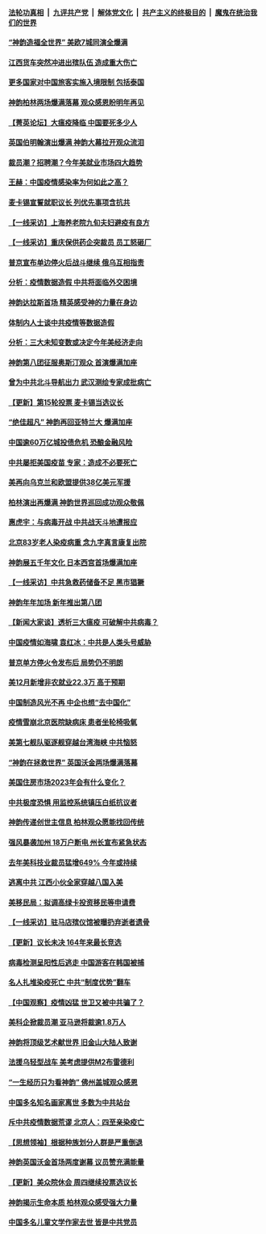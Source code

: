 ####  [法轮功真相](../../../../basic/blob/master/README.md?t=01090412) &nbsp;|&nbsp; [九评共产党](../../../../9ping.md/blob/master/README.md?t=01090412) &nbsp;|&nbsp; [解体党文化](../../../../jtdwh.md/blob/master/README.md?t=01090412)  &nbsp;|&nbsp; [共产主义的终极目的](../../../../gczydzjmd.md/blob/master/README.md?t=01090412) &nbsp;|&nbsp; [魔鬼在统治我们的世界](../../../../mgztzwmdsj.md/blob/master/README.md?t=01090412) 

#### [“神韵造福全世界” 美欧7城同演全爆满](../pages/nf4514/n13902211.md?t=01090412) 

#### [江西货车突然冲进出殡队伍 造成重大伤亡](../pages/nf4514/n13901880.md?t=01090412) 

#### [更多国家对中国旅客实施入境限制 包括泰国](../pages/nf4514/n13901757.md?t=01090412) 

#### [神韵柏林两场爆满落幕 观众感恩盼明年再见](../pages/nf4514/n13901930.md?t=01090412) 

#### [【菁英论坛】大瘟疫降临 中国要死多少人](../pages/nf4514/n13901823.md?t=01090412) 

#### [英国伯明翰演出爆满 神韵大幕拉开观众流泪](../pages/nf4514/n13901904.md?t=01090412) 

#### [裁员潮？招聘潮？今年美就业市场四大趋势](../pages/nf4514/n13901713.md?t=01090412) 

#### [王赫：中国疫情感染率为何如此之高？](../pages/nf4514/n13901139.md?t=01090412) 

#### [麦卡锡宣誓就职议长 列优先事项含抗共](../pages/nf4514/n13901685.md?t=01090412) 

#### [【一线采访】上海养老院九旬夫妇避疫有良方](../pages/nf4514/n13901282.md?t=01090412) 

#### [【一线采访】重庆保供药企突裁员 员工怒砸厂](../pages/nf4514/n13901673.md?t=01090412) 

#### [普京宣布单边停火后战斗继续 俄乌互相指责](../pages/nf4514/n13901618.md?t=01090412) 

#### [分析：疫情数据造假 中共将面临外交困境](../pages/nf4514/n13899535.md?t=01090412) 

#### [神韵达拉斯首场 精英感受神的力量在身边](../pages/nf4514/n13901502.md?t=01090412) 

#### [体制内人士谈中共疫情等数据造假](../pages/nf4514/n13901104.md?t=01090412) 

#### [分析：三大未知变数或决定今年美经济走向](../pages/nf4514/n13901194.md?t=01090412) 

#### [神韵第八团征服奥斯汀观众 首演爆满加座](../pages/nf4514/n13901478.md?t=01090412) 

#### [曾为中共北斗导航出力 武汉测绘专家成批病亡](../pages/nf4514/n13901300.md?t=01090412) 

#### [【更新】第15轮投票 麦卡锡当选议长](../pages/nf4514/n13900865.md?t=01090412) 

#### [“绝佳超凡” 神韵再回亚特兰大 爆满加座](../pages/nf4514/n13901426.md?t=01090412) 

#### [中国逾60万亿城投债危机 恐酿金融风险](../pages/nf4514/n13901204.md?t=01090412) 

#### [中共屡拒美国疫苗 专家：造成不必要死亡](../pages/nf4514/n13901178.md?t=01090412) 

#### [美再向乌克兰和欧盟提供38亿美元军援](../pages/nf4514/n13901141.md?t=01090412) 

#### [柏林演出再爆满 神韵世界巡回成功观众敬佩](../pages/nf4514/n13901264.md?t=01090412) 

#### [惠虎宇：与病毒开战 中共战天斗地遭报应](../pages/nf4514/n13901058.md?t=01090412) 

#### [北京83岁老人染疫病重 念九字真言康复出院](../pages/nf4514/n13900577.md?t=01090412) 

#### [神韵展五千年文化 日本西宫首场爆满加座](../pages/nf4514/n13901080.md?t=01090412) 

#### [【一线采访】中共急救药储备不足 黑市猖獗](../pages/nf4514/n13900798.md?t=01090412) 

#### [神韵年年加场 新年推出第八团](../pages/nf4514/n13901002.md?t=01090412) 

#### [【新闻大家谈】透析三大瘟疫 可破解中共病毒？](../pages/nf4514/n13900840.md?t=01090412) 

#### [中国疫情如海啸 袁红冰：中共是人类头号威胁](../pages/nf4514/n13900824.md?t=01090412) 

#### [普京单方停火令发布后 局势仍不明朗](../pages/nf4514/n13900816.md?t=01090412) 

#### [美12月新增非农就业22.3万 高于预期](../pages/nf4514/n13900955.md?t=01090412) 

#### [中国制造风光不再 中企也想“去中国化”](../pages/nf4514/n13900680.md?t=01090412) 

#### [疫情雪崩北京医院缺病床 患者坐轮椅吸氧](../pages/nf4514/n13900282.md?t=01090412) 

#### [美第七舰队驱逐舰穿越台湾海峡 中共恼怒](../pages/nf4514/n13900401.md?t=01090412) 

#### [“神韵在拯救世界” 英国沃金两场爆满落幕](../pages/nf4514/n13900398.md?t=01090412) 

#### [美国住房市场2023年会有什么变化？](../pages/nf4514/n13900319.md?t=01090412) 

#### [中共极度恐惧 用监控系统镇压白纸抗议者](../pages/nf4514/n13900225.md?t=01090412) 

#### [神韵传递创世主信息 柏林观众愿能找回传统](../pages/nf4514/n13900472.md?t=01090412) 

#### [强风暴袭加州 18万户断电 州长宣布紧急状态](../pages/nf4514/n13900208.md?t=01090412) 

#### [去年美科技业裁员猛增649% 今年或持续](../pages/nf4514/n13900192.md?t=01090412) 

#### [逃离中共 江西小伙全家穿越八国入美](../pages/nf4514/n13899634.md?t=01090412) 

#### [美移民局：拟调高绿卡投资移民等申请费](../pages/nf4514/n13899746.md?t=01090412) 

#### [【一线采访】驻马店殡仪馆被曝扔弃逝者遗骨](../pages/nf4514/n13899997.md?t=01090412) 

#### [【更新】议长未决 164年来最长竞选](../pages/nf4514/n13900166.md?t=01090412) 

#### [病毒检测呈阳性后逃走 中国游客在韩国被捕](../pages/nf4514/n13900160.md?t=01090412) 

#### [名人扎堆染疫死亡 中共“制度优势”翻车](../pages/nf4514/n13899597.md?t=01090412) 

#### [【中国观察】疫情凶猛 世卫又被中共骗了？](../pages/nf4514/n13899876.md?t=01090412) 

#### [美科企掀裁员潮 亚马逊将裁逾1.8万人](../pages/nf4514/n13899783.md?t=01090412) 

#### [神韵将顶级艺术献世界 旧金山大陆人致谢](../pages/nf4514/n13899882.md?t=01090412) 

#### [法援乌轻型战车 美考虑提供M2布雷德利](../pages/nf4514/n13899738.md?t=01090412) 

#### [“一生经历只为看神韵” 佛州盖城观众感恩](../pages/nf4514/n13899815.md?t=01090412) 

#### [中国多名知名画家离世 多数为中共站台](../pages/nf4514/n13899663.md?t=01090412) 

#### [斥中共疫情数据荒谬 北京人：四至亲染疫亡](../pages/nf4514/n13899483.md?t=01090412) 

#### [【思想领袖】根据种族划分人群是严重倒退](../pages/nf4514/n13873272.md?t=01090412) 

#### [神韵英国沃金首场两度谢幕 议员赞充满能量](../pages/nf4514/n13899649.md?t=01090412) 

#### [【更新】美众院休会 周四继续投票选议长](../pages/nf4514/n13899466.md?t=01090412) 

#### [神韵揭示生命本质 柏林观众感受强大力量](../pages/nf4514/n13899686.md?t=01090412) 

#### [中国多名儿童文学作家去世 皆是中共党员](../pages/nf4514/n13899725.md?t=01090412) 

